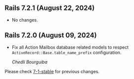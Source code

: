 ## Rails 7.2.1 (August 22, 2024) ##

*   No changes.


## Rails 7.2.0 (August 09, 2024) ##

*   Fix all Action Mailbox database related models to respect
    `ActiveRecord::Base.table_name_prefix` configuration.

    *Chedli Bourguiba*

Please check [7-1-stable](https://github.com/rails/rails/blob/7-1-stable/actionmailbox/CHANGELOG.md) for previous changes.
